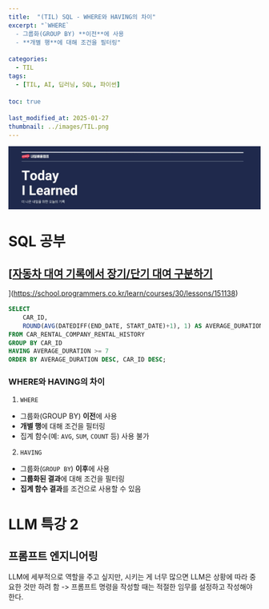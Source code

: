 ```yaml
---
title:  "(TIL) SQL - WHERE와 HAVING의 차이"
excerpt: "`WHERE`
  - 그룹화(GROUP BY) **이전**에 사용
  - **개별 행**에 대해 조건을 필터링"

categories:
  - TIL
tags:
  - [TIL, AI, 딥러닝, SQL, 파이썬]

toc: true

last_modified_at: 2025-01-27
thumbnail: ../images/TIL.png
---
```

![](/images/../images/TIL.png)

# SQL 공부
## [[자동차 대여 기록에서 장기/단기 대여 구분하기](https://school.programmers.co.kr/learn/courses/30/lessons/157342)
](https://school.programmers.co.kr/learn/courses/30/lessons/151138)
```sql
SELECT 
    CAR_ID,
    ROUND(AVG(DATEDIFF(END_DATE, START_DATE)+1), 1) AS AVERAGE_DURATION
FROM CAR_RENTAL_COMPANY_RENTAL_HISTORY
GROUP BY CAR_ID
HAVING AVERAGE_DURATION >= 7
ORDER BY AVERAGE_DURATION DESC, CAR_ID DESC;
```

### WHERE와 HAVING의 차이
1. `WHERE`
  - 그룹화(GROUP BY) **이전**에 사용
  - **개별 행**에 대해 조건을 필터링
  - 집계 함수(예: `AVG`, `SUM`, `COUNT` 등) 사용 불가
2. `HAVING`
  - 그룹화(`GROUP BY`) **이후**에 사용
  - **그룹화된 결과**에 대해 조건을 필터링
  - **집계 함수 결과**를 조건으로 사용할 수 있음


# LLM 특강 2
## 프롬프트 엔지니어링
LLM에 세부적으로 역할을 주고 싶지만, 
시키는 게 너무 많으면 LLM은 상황에 따라 중요한 것만 하려 함
-> 프롬프트 명령을 작성할 때는 적절한 임무를 설정하고 작성해야 한다.
